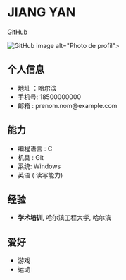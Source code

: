 <h1 id="jiang-yan">JIANG YAN</h1>

[GitHub](https://github.com/Alchimiste241/-.git)

![GitHub image](https://th.bing.com/th/id/OIP.hqma7ZkkukrNBULTXhep2QHaHa?pid=ImgDet&amp;w=185&amp;h=185&amp;c=7&amp;dpr=1.3) alt="Photo de profil"></p>
<h2 id="-">个人信息</h2>
<ul>
<li>地址 ：哈尔滨</li>
<li>手机号: 18500000000</li>
<li>邮箱 : prenom.nom@example.com</li>
</ul>
<h2 id="-">能力</h2>
<ul>
<li>编程语言 : C</li>
<li>机具 : Git</li>
<li>系统: Windows</li>
<li>英语 ( 读写能力)</li>
</ul>
<h2 id="-">经验</h2>
<ul>
<li><strong>学术培训</strong>, 哈尔滨工程大学, 哈尔滨</li>
</ul>
<h2 id="-">爱好</h2>
<ul>
<li>游戏</li>
<li>运动 </li>
</ul>
